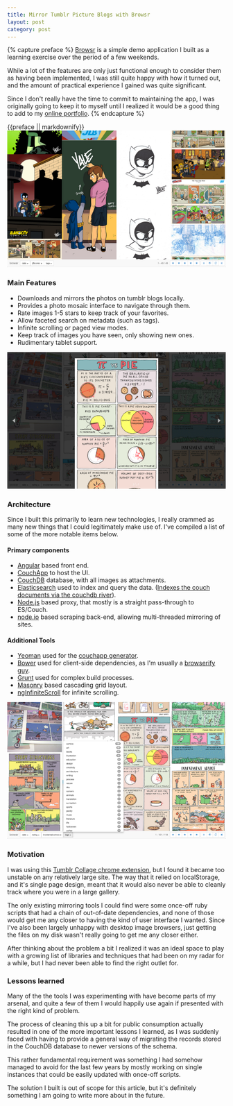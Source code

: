 ```yaml
---
title: Mirror Tumblr Picture Blogs with Browsr
layout: post
category: post
---
```

{% capture preface %}
[Browsr](https://github.com/Vertice/browsr) is a simple demo application I built as a learning exercise over the period of a few weekends.

While a lot of the features are only just functional enough to consider them as having been implemented,
I was still quite happy with how it turned out, and the amount of practical experience I gained was quite significant.

Since I don't really have the time to commit to maintaining the app, I was originally going to keep it to myself until I realized it would be a good thing to add to my [online portfolio](http://daemon.co.za/portfolio).
{% endcapture %}

<div class='bs-callout-info bs-callout'>
 {{preface || markdownify}}
</div>

<div class='img-wrapper'>
   <a href='https://github.com/Vertice/browsr'><img alt='browsr' src='/img/browsr.mosaic.png' /></a>
</div>

### Main Features

* Downloads and mirrors the photos on tumblr blogs locally.
* Provides a photo mosaic interface to navigate through them.
* Rate images 1-5 stars to keep track of your favorites.
* Allow faceted search on metadata (such as tags).
* Infinite scrolling or paged view modes.
* Keep track of images you have seen, only showing new ones.
* Rudimentary tablet support.

<!--more-->

<div class='img-wrapper'>
   <a href='https://github.com/Vertice/browsr'><img alt='browsr' src='/img/browsr.zoom.png' /></a>
</div>

### Architecture

Since I built this primarily to learn new technologies, I really crammed as many new things that I could legitimately make use of. I've compiled a list of
some of the more notable items below.

#### Primary components

* [Angular](http://angularjs.org) based front end.
* [CouchApp](http://couchapp.org) to host the UI.
* [CouchDB](http://couchdb.apache.org) database, with all images as attachments.
* [Elasticsearch](http://elasticsearch.org) used to index and query the data. ([Indexes the couch documents via the couchdb river](http://daemon.co.za/2012/05/elasticsearch-5-minutes/)).
* [Node.js](http://nodejs.org) based proxy, that mostly is a straight pass-through to ES/Couch.
* [node.io](http://node.io) based scraping back-end, allowing multi-threaded mirroring of sites.

#### Additional Tools

* [Yeoman](http://yeoman.io) used for the [couchapp generator](https://github.com/garbados/generator-couchapp).
* [Bower](http://bower.io) used for client-side dependencies, as I'm usually a [browserify guy](http://daemon.co.za/2014/03/subtly-meta-introduction-to-browserify).
* [Grunt](http://gruntjs.com) used for complex build processes.
* [Masonry](http://masonry.desandro.com/) based cascading grid layout.
* [ngInfiniteScroll](http://binarymuse.github.io/ngInfiniteScroll/) for infinite scrolling. 



<div class='img-wrapper'>
   <a href='https://github.com/Vertice/browsr'><img alt='browsr' src='/img/browsr.tags.png' /></a>
</div>


### Motivation

I was using this [Tumblr Collage chrome extension](https://chrome.google.com/webstore/detail/tumblr-collage/fmfgcipfpihnkblbbemdagfdhjjeilli), but I found it became too unstable on any relatively large site.
The way that it relied on localStorage, and it's single page design, meant that it would also never be able to cleanly track where you were in a large gallery.

The only existing mirroring tools I could find were some once-off ruby scripts that had a chain of out-of-date dependencies, and none of those would get me any closer to having the kind of user interface I wanted.
Since I've also been largely unhappy with desktop image browsers, just getting the files on my disk wasn't really going to get me any closer either.

After thinking about the problem a bit I realized it was an ideal space to play with a growing list of libraries and techniques that had been on my radar for a while, but I had never
been able to find the right outlet for.

### Lessons learned

Many of the the tools I was experimenting with have become parts of my arsenal, and quite a few of them I would happily use again if presented with the right kind of problem.

The process of cleaning this up a bit for public consumption actually resulted in one of the more important lessons I learned, as I was suddenly faced with having to provide a general way of migrating the records stored in the CouchDB database to newer versions of the schema.

This rather fundamental requirement was something I had somehow managed to avoid for the last few years by mostly working on single instances that could be easily updated
with once-off scripts.

The solution I built is out of scope for this article, but it's definitely something I am going to write more about in the future.


